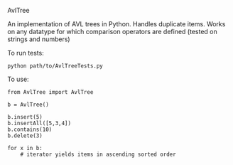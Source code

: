 AvlTree

An implementation of AVL trees in Python.
Handles duplicate items.
Works on any datatype for which comparison operators are defined (tested on strings and numbers)

To run tests:

    python path/to/AvlTreeTests.py

To use:

    from AvlTree import AvlTree

    b = AvlTree()

    b.insert(5)
    b.insertAll([5,3,4])
    b.contains(10)
    b.delete(3)

    for x in b:
        # iterator yields items in ascending sorted order

